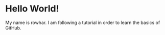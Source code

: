 # Hello World!
My name is rowhar.
I am following a tutorial in order to learn the basics of GitHub.
